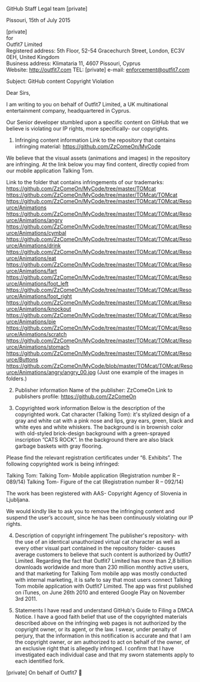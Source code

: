 GitHub Staff
Legal team [private]

Pissouri, 15th of July 2015

[private]  
for  
Outfit7 Limited  
Registered address: 5th Floor, 52-54 Gracechurch Street, London, EC3V 0EH, United Kingdom  
Business address: Klimataria 11, 4607 Pissouri, Cyprus  
Website: http://outfit7.com
TEL: [private]
e-mail: enforcement@outfit7.com  

Subject: GitHub content Copyright Violation

Dear Sirs,

I am writing to you on behalf of Outfit7 Limited, a UK multinational entertainment company, headquartered in Cyprus.

Our Senior developer stumbled upon a specific content on GitHub that we believe is violating our IP rights, more specifically- our copyrights.

1. Infringing content information
Link to the repository that contains infringing material:
https://github.com/ZzComeOn/MyCode

  We believe that the visual assets (animations and images) in the repository are infringing.
  At the link below you may find content, directly copied from our mobile application Talking Tom.

  Link to the folder that contains infringements of our trademarks:
  https://github.com/ZzComeOn/MyCode/tree/master/TOMcat https://github.com/ZzComeOn/MyCode/tree/master/TOMcat/TOMcat
  https://github.com/ZzComeOn/MyCode/tree/master/TOMcat/TOMcat/Resource/Animations
  https://github.com/ZzComeOn/MyCode/tree/master/TOMcat/TOMcat/Resource/Animations/angry https://github.com/ZzComeOn/MyCode/tree/master/TOMcat/TOMcat/Resource/Animations/cymbal https://github.com/ZzComeOn/MyCode/tree/master/TOMcat/TOMcat/Resource/Animations/drink https://github.com/ZzComeOn/MyCode/tree/master/TOMcat/TOMcat/Resource/Animations/eat https://github.com/ZzComeOn/MyCode/tree/master/TOMcat/TOMcat/Resource/Animations/fart https://github.com/ZzComeOn/MyCode/tree/master/TOMcat/TOMcat/Resource/Animations/foot_left https://github.com/ZzComeOn/MyCode/tree/master/TOMcat/TOMcat/Resource/Animations/foot_right https://github.com/ZzComeOn/MyCode/tree/master/TOMcat/TOMcat/Resource/Animations/knockout https://github.com/ZzComeOn/MyCode/tree/master/TOMcat/TOMcat/Resource/Animations/pie https://github.com/ZzComeOn/MyCode/tree/master/TOMcat/TOMcat/Resource/Animations/scratch https://github.com/ZzComeOn/MyCode/tree/master/TOMcat/TOMcat/Resource/Animations/stomach
  https://github.com/ZzComeOn/MyCode/tree/master/TOMcat/TOMcat/Resource/Buttons
  https://github.com/ZzComeOn/MyCode/blob/master/TOMcat/TOMcat/Resource/Animations/angry/angry_00.jpg  (Just one example of the images in folders.)

2. Publisher information
Name of the publisher: ZzComeOn
Link to publishers profile:
https://github.com/ZzComeOn

3. Copyrighted work information
Below is the description of the copyrighted work.
Cat character (Talking Tom): it's stylized design of a gray and white cat with a pink nose and lips, gray ears, green, black and white eyes and white whiskers.
The background is in brownish color with old-styled brick-design background with a green-sprayed inscription ”CATS ROCK”. In the background there are also black garbage baskets with gray flooring.

  Please find the relevant registration certificates under “6. Exhibits”.
  The following copyrighted work is being infringed:

  Talking Tom:
  Talking Tom- Mobile application (Registration number R – 089/14)
  Talking Tom- Figure of the cat (Registration number R – 092/14)

  The work has been registered with AAS- Copyright Agency of Slovenia in Ljubljana.

  We would kindly like to ask you to remove the infringing content and suspend the user’s account, since he has been continuously violating our IP rights.

4. Description of copyright infringement
The publisher's repository- with the use of an identical unauthorized virtual cat character as well as every other visual part contained in the repository folder- causes average customers to believe that such content is authorized by Outfit7 Limited.
Regarding the fact that Outfit7 Limited has more than 2,8 billion downloads worldwide and more than 230 million monthly active users, and that marketing for Talking Tom mobile app was mostly conducted with internal marketing, it is safe to say that most users connect Talking Tom mobile application with Outfit7 Limited.
The app was first published on iTunes, on June 26th 2010 and entered Google Play on November 3rd 2011.

5. Statements
I have read and understand GitHub's Guide to Filing a DMCA Notice.
I have a good faith belief that use of the copyrighted materials described above on the infringing web pages is not authorized by the copyright owner, or its agent, or the law.
I swear, under penalty of perjury, that the information in this notification is accurate and that I am the copyright owner, or am authorized to act on behalf of the owner, of an exclusive right that is allegedly infringed.
I confirm that I have investigated each individual case and that my sworn statements apply to each identified fork.


[private]
On behalf of Outfit7 
